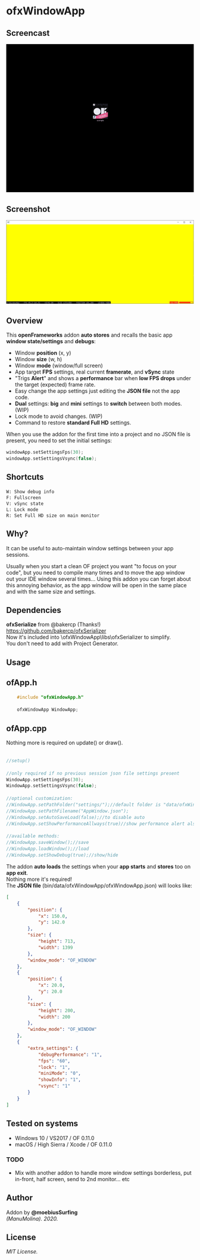 # ofxWindowApp

## Screencast

![screenshot](readme_images/ofxWindowApp.gif?raw=true "MoebiusSurfing")


## Screenshot

![screenshot](readme_images/screenshot2.JPG?raw=true "MoebiusSurfing")



## Overview

This **openFrameworks** addon **auto stores** and recalls the basic app **window state/settings** and **debugs**:

* Window **position** (x, y) 
* Window **size** (w, h) 
* Window **mode** (window/full screen)
* App target **FPS** settings, real current **framerate**, and **vSync** state
* "Trigs **Alert**" and shows a **performance** bar when **low FPS drops** under the target (expected) frame rate.
* Easy change the app settings just editing the **JSON file** not the app code.
* **Dual** settings: **big** and **mini** settings to **switch** between both modes. (WIP)
* Lock mode to avoid changes. (WIP)
* Command to restore **standard Full HD** settings.

When you use the addon for the first time into a project and no JSON file is present, you need to set the initial settings:  
```.cpp
windowApp.setSettingsFps(30);
windowApp.setSettingsVsync(false);
```

## Shortcuts

```
W: Show debug info  
F: Fullscreen  
V: vSync state  
L: Lock mode  
R: Set Full HD size on main monitor  
```

## Why?

It can be useful to auto-maintain window settings between your app sessions.  

Usually when you start a clean OF project you want "to focus on your code", but you need to compile many times and to move the app window out your IDE window several times...
Using this addon you can forget about this annoying behavior, as the app window will be open in the same place and with the same size and settings.  

## Dependencies

**ofxSerialize** from @bakercp (Thanks!)  
https://github.com/bakercp/ofxSerializer  
Now it's included into \ofxWindowApp\libs\ofxSerializer to simplify.  
You don't need to add with Project Generator.

## Usage

## ofApp.h
```.cpp
    #include "ofxWindowApp.h"

    ofxWindowApp WindowApp;
```

## ofApp.cpp
Nothing more is required on update() or draw().

```.cpp 

//setup()

//only required if no previous session json file settings present
WindowApp.setSettingsFps(30);
WindowApp.setSettingsVsync(false);

//optional customization:  
//WindowApp.setPathFolder("settings/");//default folder is "data/ofxWindowApp/"
//WindowApp.setPathFilename("AppWindow.json");
//WindowApp.setAutoSaveLoad(false);//to disable auto
//WindowApp.setShowPerformanceAllways(true)//show performance alert also when debug is hidden
       
//available methods:         
//WindowApp.saveWindow();//save  
//WindowApp.loadWindow();//load  
//WindowApp.setShowDebug(true);//show/hide
```

The addon **auto loads** the settings when your **app starts** and **stores** too on **app exit**.  
Nothing more it's required!  
The **JSON file** (bin/data/ofxWindowApp/ofxWindowApp.json) will looks like:  
```.json
[
    {
        "position": {
            "x": 150.0,
            "y": 142.0
        },
        "size": {
            "height": 713,
            "width": 1399
        },
        "window_mode": "OF_WINDOW"
    },
    {
        "position": {
            "x": 20.0,
            "y": 20.0
        },
        "size": {
            "height": 200,
            "width": 200
        },
        "window_mode": "OF_WINDOW"
    },
    {
        "extra_settings": {
            "debugPerformance": "1",
            "fps": "60",
            "lock": "1",
            "miniMode": "0",
            "showInfo": "1",
            "vsync": "1"
        }
    }
]
```

## Tested on systems

- Windows 10 / VS2017 / OF 0.11.0
- macOS / High Sierra / Xcode / OF 0.11.0

### TODO

* Mix with another addon to handle more window settings borderless, put in-front, half screen, send to 2nd monitor... etc

## Author
Addon by **@moebiusSurfing**  
*(ManuMolina). 2020.*

## License
*MIT License.*